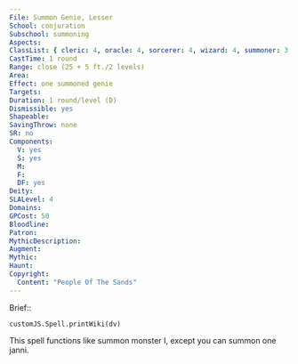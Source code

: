 ```yaml
---
File: Summon Genie, Lesser
School: conjuration
Subschool: summoning
Aspects: 
ClassList: { cleric: 4, oracle: 4, sorcerer: 4, wizard: 4, summoner: 3, unchained summoner: 3, witch: 4 }
CastTime: 1 round
Range: close (25 + 5 ft./2 levels)
Area: 
Effect: one summoned genie
Targets: 
Duration: 1 round/level (D)
Dismissible: yes
Shapeable: 
SavingThrow: none
SR: no
Components:
  V: yes
  S: yes
  M: 
  F: 
  DF: yes
Deity: 
SLALevel: 4
Domains: 
GPCost: 50
Bloodline: 
Patron: 
MythicDescription: 
Augment: 
Mythic: 
Haunt: 
Copyright:
  Content: "People Of The Sands"
---
```

Brief:: 

```dataviewjs
customJS.Spell.printWiki(dv)
```

This spell functions like summon monster I, except you can summon one janni.

